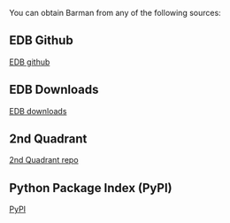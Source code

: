 You can obtain Barman from any of the following sources:

## EDB Github

[EDB github](https://github.com/EnterpriseDB/barman/releases/tag/release/3.10.0)

## EDB Downloads

[EDB downloads](https://www.enterprisedb.com/software-downloads-postgres#barman)

## 2nd Quadrant

[2nd Quadrant repo](https://dl.2ndquadrant.com/default/release/site/)

## Python Package Index (PyPI)

[PyPI](https://pypi.org/project/barman/)